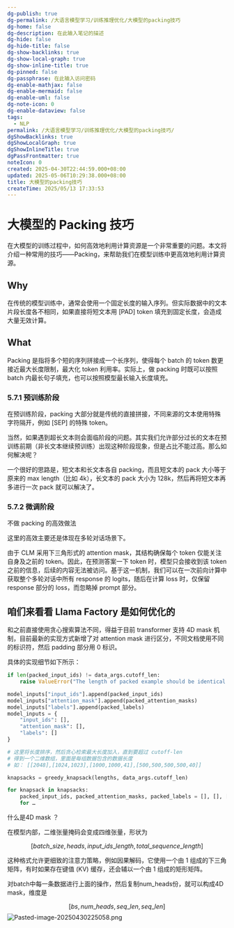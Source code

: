 ```yaml
---
dg-publish: true
dg-permalink: /大语言模型学习/训练推理优化/大模型的packing技巧
dg-home: false
dg-description: 在此输入笔记的描述
dg-hide: false
dg-hide-title: false
dg-show-backlinks: true
dg-show-local-graph: true
dg-show-inline-title: true
dg-pinned: false
dg-passphrase: 在此输入访问密码
dg-enable-mathjax: false
dg-enable-mermaid: false
dg-enable-uml: false
dg-note-icon: 0
dg-enable-dataview: false
tags:
  - NLP
permalink: /大语言模型学习/训练推理优化/大模型的packing技巧/
dgShowBacklinks: true
dgShowLocalGraph: true
dgShowInlineTitle: true
dgPassFrontmatter: true
noteIcon: 0
created: 2025-04-30T22:44:59.000+08:00
updated: 2025-05-06T10:29:38.000+08:00
title: 大模型的packing技巧
createTime: 2025/05/13 17:33:53
---
```




# 大模型的 Packing 技巧
在大模型的训练过程中，如何高效地利用计算资源是一个非常重要的问题。本文将介绍一种常用的技巧——Packing，来帮助我们在模型训练中更高效地利用计算资源。

## Why
在传统的模型训练中，通常会使用一个固定长度的输入序列。但实际数据中的文本片段长度各不相同，如果直接将短文本用 [PAD] token 填充到固定长度，会造成大量无效计算。


## What
Packing 是指将多个短的序列拼接成一个长序列，使得每个 batch 的 token 数更接近最大长度限制，最大化 token 利用率。实际上，做 packing 时既可以按照 batch 内最长句子填充，也可以按照模型最长输入长度填充。

### 5.7.1 预训练阶段
在预训练阶段，packing 大部分就是传统的直接拼接，不同来源的文本使用特殊字符隔开，例如 [SEP] 的特殊 token。

当然，如果遇到超长文本则会面临阶段的问题。其实我们允许部分过长的文本在预训练前期（非长文本继续预训练）出现这种阶段现象，但是占比不能过高。那么如何解决呢？

一个很好的思路是，短文本和长文本各自 packing，而且短文本的 pack 大小等于原来的 $\max \, \text{length}$（比如 4k），长文本的 pack 大小为 128k，然后再将短文本再多进行一次 pack 就可以解决了。


### 5.7.2 微调阶段
不做 packing 的高效做法

这里的高效主要还是体现在多轮对话场景下。

由于 CLM 采用下三角形式的 attention mask，其结构确保每个 token 仅能关注自身及之前的 token。因此，在预测答案一下 token 时，模型只会接收到该 token 之前的信息，后续的内容无法被访问。基于这一机制，我们可以在一次前向计算中获取整个多轮对话中所有 response 的 logits，随后在计算 loss 时，仅保留 response 部分的 loss，而忽略掉 prompt 部分。


## 咱们来看看 Llama Factory 是如何优化的
和之前直接使用贪心搜索算法不同，得益于目前 transformer 支持 4D mask 机制，目前最新的实现方式新增了对 attention mask 进行区分，不同文档使用不同的标识符，然后 padding 部分用 0 标识。

具体的实现细节如下所示：

```python
if len(packed_input_ids) != data_args.cutoff_len:
    raise ValueError("The length of packed example should be identical to the cutoff length.")

model_inputs["input_ids"].append(packed_input_ids)
model_inputs["attention_mask"].append(packed_attention_masks)
model_inputs["labels"].append(packed_labels)
model_inputs = {
    "input_ids": [],
    "attention_mask": [],
    "labels": []
}

# 这里将长度排序，然后贪心检索最大长度加入，直到要超过 cutoff-len
# 得到一个二维数组，里面是每组数据包含的数据长度
# 如： [[2048],[1024,1023],[1000,1000,41],[500,500,500,500,40]]

knapsacks = greedy_knapsack(lengths, data_args.cutoff_len)

for knapsack in knapsacks:
    packed_input_ids, packed_attention_masks, packed_labels = [], [], []
    for …
```

什么是4D mask ？

在模型内部，二维张量掩码会变成四维张量，形状为 

$$
[batch\_size, heads, input\_ids\_length, total\_sequence\_length]
$$

这种格式允许更细致的注意力策略，例如因果解码，它使用一个由 1 组成的下三角矩阵，有时如果存在键值 (KV) 缓存，还会辅以一个由 1 组成的矩形矩阵。

对batch中每一条数据进行上面的操作，然后复制num_heads份，就可以构成4D mask，维度是

$$
[bs, num\_heads, seq\_len, seq\_len]
$$
![Pasted-image-20250430225058.png](../../.vuepress/public/img/user/附件/Pasted-image-20250430225058.png)

